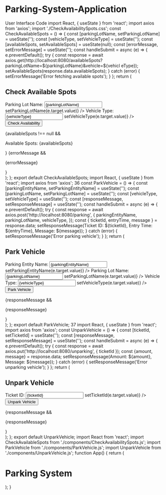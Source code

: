# Parking-System-Application

User Interface Code
  import React, { useState } from 'react';
import axios from 'axios';
import './CheckAvailabilitySpots.css';
const CheckAvailableSpots = () => {
const [parkingLotName, setParkingLotName] = useState('');
const [vehicleType, setVehicleType] = useState('');
const [availableSpots, setAvailableSpots] = useState(null);
const [errorMessage, setErrorMessage] = useState('');
const handleSubmit = async (e) => {
e.preventDefault();
try {
const response = await
axios.get(http://localhost:8080/availableSpots?parkingLotName=${parkingLotName}&vehicle=${vehicl
eType});
setAvailableSpots(response.data.availableSpots);
} catch (error) {
setErrorMessage('Error fetching available spots');
}
};
return (
<div className='m-5 border border-blue-800 p-2 rounded-lg'>
<h2 className='text-xl font-bold'>Check Available Spots</h2>
<form className='mb-4' onSubmit={handleSubmit}>
<label className='block text-gray-700 text-sm font-bold mb-2'>
Parking Lot Name:
<input className='shadow appearance-none border rounded w-small py-2 px-3 text-gray-700
leading-tight focus:outline-none focus:shadow-outline' type="text" value={parkingLotName}
onChange={(e) => setParkingLotName(e.target.value)} />
</label>
<label className='block text-gray-700 text-sm font-bold mb-2'>
Vehicle Type:
<input className='shadow appearance-none border rounded w-small py-2 px-3 text-gray-700
leading-tight focus:outline-none focus:shadow-outline' type="text" value={vehicleType} onChange={(e)
=> setVehicleType(e.target.value)} />
</label>
<button className='bg-blue-500 hover:bg-blue-700 text-white font-bold py-2 px-4 rounded'
type="submit">Check Availability</button>
</form>
{availableSpots !== null && <p className='text-orange-500 text-m italic'>Available Spots:
{availableSpots}</p>}
{errorMessage && <p className='text-red-500 text-m italic'>{errorMessage}</p>}
</div>
);
};
export default CheckAvailableSpots;
import React, { useState } from 'react';
import axios from 'axios';
36
const ParkVehicle = () => {
const [parkingEntityName, setParkingEntityName] = useState('');
const [parkingLotName, setParkingLotName] = useState('');
const [vehicleType, setVehicleType] = useState('');
const [responseMessage, setResponseMessage] = useState('');
const handleSubmit = async (e) => {
e.preventDefault();
try {
const response = await axios.post('http://localhost:8080/parking', {
parkingEntityName,
parkingLotName,
vehicleType,
});
const { ticketId, entryTime, message } = response.data;
setResponseMessage(Ticket ID: ${ticketId}, Entry Time: ${entryTime}, Message: ${message});
} catch (error) {
setResponseMessage('Error parking vehicle');
}
};
return (
<div className='m-5 border border-blue-800 p-2 rounded-lg'>
<h2 className='text-xl font-bold'>Park Vehicle</h2>
<form className='mb-4' onSubmit={handleSubmit}>
<label className='block text-gray-700 text-sm font-bold mb-2'>
Parking Entity Name:
<input className='shadow appearance-none border rounded w-small py-2 px-3 text-gray-700
leading-tight focus:outline-none focus:shadow-outline' type="text" value={parkingEntityName}
onChange={(e) => setParkingEntityName(e.target.value)} />
</label>
<label className='block text-gray-700 text-sm font-bold mb-2'>
Parking Lot Name:
<input className='shadow appearance-none border rounded w-small py-2 px-3 text-gray-700
leading-tight focus:outline-none focus:shadow-outline' type="text" value={parkingLotName}
onChange={(e) => setParkingLotName(e.target.value)} />
</label>
<label className='block text-gray-700 text-sm font-bold mb-2'>
Vehicle Type:
<input className='shadow appearance-none border rounded w-small py-2 px-3 text-gray-700
leading-tight focus:outline-none focus:shadow-outline' type="text" value={vehicleType} onChange={(e)
=> setVehicleType(e.target.value)} />
</label>
<button className='bg-blue-500 hover:bg-blue-700 text-white font-bold py-2 px-4 rounded'
type="submit">Park Vehicle</button>
</form>
{responseMessage && <p className='text-orange-500 text-m italic'>{responseMessage}</p>}
</div>
);
};
export default ParkVehicle;
37
import React, { useState } from 'react';
import axios from 'axios';
const UnparkVehicle = () => {
const [ticketId, setTicketId] = useState('');
const [responseMessage, setResponseMessage] = useState('');
const handleSubmit = async (e) => {
e.preventDefault();
try {
const response = await axios.put('http://localhost:8080/unparking', { ticketId });
const {amount, message} = response.data;
setResponseMessage(Amount: ${amount}, Message: ${message});
} catch (error) {
setResponseMessage('Error unparking vehicle');
}
};
return (
<div className='m-5 border border-blue-800 p-2 rounded-lg'>
<h2 className='text-xl font-bold'>Unpark Vehicle</h2>
<form className='mb-4' onSubmit={handleSubmit}>
<label className='block text-gray-700 text-sm font-bold mb-2'>
Ticket ID:
<input className='shadow appearance-none border rounded w-small py-2 px-3 text-gray-700
leading-tight focus:outline-none focus:shadow-outline' type="text" value={ticketId} onChange={(e) =>
setTicketId(e.target.value)} />
</label>
<button className='bg-blue-500 hover:bg-blue-700 text-white font-bold py-2 px-4 rounded'
type="submit">Unpark Vehicle</button>
</form>
{responseMessage && <p className='text-orange-500 text-m italic'>{responseMessage}</p>}
</div>
);
};
export default UnparkVehicle;
import React from 'react';
import CheckAvailableSpots from './components/CheckAvailabilitySpots.js';
import ParkVehicle from './components/ParkVehicle.js';
import UnparkVehicle from './components/UnparkVehicle.js';
function App() {
return (
<div>
<h1 className="text-3xl font-bold underline">Parking System</h1>
<CheckAvailableSpots />
<ParkVehicle />
<UnparkVehicle />
</div>
);
}
